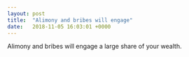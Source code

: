 ```yaml
---
layout: post
title:  "Alimony and bribes will engage"
date:   2018-11-05 16:03:01 +0000
---
```

Alimony and bribes will engage a large share of your wealth.

